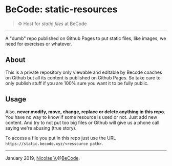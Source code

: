 # BeCode: static-resources

> ⚙️ Host for _static files_ at BeCode

* * *

A "dumb" repo published on Github Pages to put static files, like images, we need for exercises or whatever.

## About

This is a private repository only viewable and editable by Becode coaches on Github but all its content is published on Github Pages. So take care to only publish stuff if you are 100% sure you want it to be fully public.

## Usage

Also, **never modify, move, change, replace or delete anything in this repo**. You have no way to know if some resource is used or not. Just add new content. And try to not put too big files or Github will give us a phone call saying we're abusing (true story).

To access a file you put in this repo just use the URL `https://static.becode.xyz/<ressource path>`.

* * *

January 2019, [Nicolas V.](https://nicolas-van.github.io)@[BeCode](https://becode.org).
